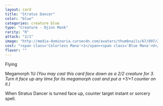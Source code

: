 ```yaml
---
layout: card
title: "Stratus Dancer"
color: "blue"
categories: creature blue
type: "Creature - Djinn Monk"
rarity: "R"
attack: "2/1"
image: "http://media-dominaria.cursecdn.com/avatars/thumbnails/67/897/200/283/635608908084903070.png"
cost: "<span class='Colorless Mana'>1</span><span class='Blue Mana'>U</span>"
flavor: ""
---
```


Flying

Megamorph <span class="Colorless Mana">1</span><span class="Blue Mana">U</span> <em>(You may cast this card face down as a 2/2 creature for <span class="Colorless Mana">3</span>. Turn it face up any time for its megamorph cost and put a +1/+1 counter on it.)</em>

When Stratus Dancer is turned face up, counter target instant or sorcery spell.

